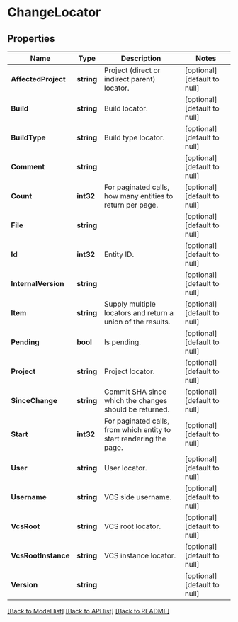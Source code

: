 # ChangeLocator

## Properties
Name | Type | Description | Notes
------------ | ------------- | ------------- | -------------
**AffectedProject** | **string** | Project (direct or indirect parent) locator. | [optional] [default to null]
**Build** | **string** | Build locator. | [optional] [default to null]
**BuildType** | **string** | Build type locator. | [optional] [default to null]
**Comment** | **string** |  | [optional] [default to null]
**Count** | **int32** | For paginated calls, how many entities to return per page. | [optional] [default to null]
**File** | **string** |  | [optional] [default to null]
**Id** | **int32** | Entity ID. | [optional] [default to null]
**InternalVersion** | **string** |  | [optional] [default to null]
**Item** | **string** | Supply multiple locators and return a union of the results. | [optional] [default to null]
**Pending** | **bool** | Is pending. | [optional] [default to null]
**Project** | **string** | Project locator. | [optional] [default to null]
**SinceChange** | **string** | Commit SHA since which the changes should be returned. | [optional] [default to null]
**Start** | **int32** | For paginated calls, from which entity to start rendering the page. | [optional] [default to null]
**User** | **string** | User locator. | [optional] [default to null]
**Username** | **string** | VCS side username. | [optional] [default to null]
**VcsRoot** | **string** | VCS root locator. | [optional] [default to null]
**VcsRootInstance** | **string** | VCS instance locator. | [optional] [default to null]
**Version** | **string** |  | [optional] [default to null]

[[Back to Model list]](../README.md#documentation-for-models) [[Back to API list]](../README.md#documentation-for-api-endpoints) [[Back to README]](../README.md)



